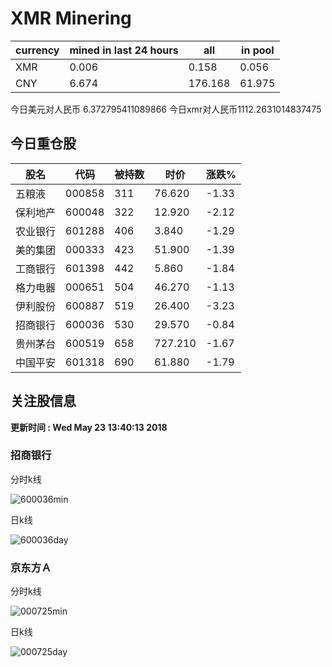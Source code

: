 # XMR Minering

|currency|mined in last 24 hours|all|in pool|
|---|---|---|---|
|XMR|0.006|0.158|0.056|
|CNY|6.674|176.168|61.975|

今日美元对人民币 6.372795411089866	今日xmr对人民币1112.2631014837475


## 今日重仓股 

|股名|代码|被持数|时价|涨跌%|
|---|---|---|---|---|
|五粮液|000858|311|76.620|-1.33|
|保利地产|600048|322|12.920|-2.12|
|农业银行|601288|406|3.840|-1.29|
|美的集团|000333|423|51.900|-1.39|
|工商银行|601398|442|5.860|-1.84|
|格力电器|000651|504|46.270|-1.13|
|伊利股份|600887|519|26.400|-3.23|
|招商银行|600036|530|29.570|-0.84|
|贵州茅台|600519|658|727.210|-1.67|
|中国平安|601318|690|61.880|-1.79|

## 关注股信息
**更新时间 : Wed May 23 13:40:13 2018**
### 招商银行 
分时k线

![600036min](http://image.sinajs.cn/newchart/min/n/sh600036.gif)

日k线

![600036day](http://image.sinajs.cn/newchart/daily/n/sh600036.gif)

### 京东方Ａ 
分时k线

![000725min](http://image.sinajs.cn/newchart/min/n/sz000725.gif)

日k线

![000725day](http://image.sinajs.cn/newchart/daily/n/sz000725.gif)
